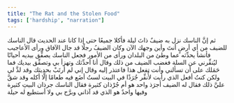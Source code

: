 ```yaml
---
title: "The Rat and the Stolen Food"
tags: ['hardship', "narration"]
---
```


 ثم إنَّ الناسك نزل به ضيفٌ ذاتَ ليلة فأكلا جميعًا حتى إذا كانا عند الحديث قال الناسك للضيف من أي أرضٍ أنتَ وأين وجهك الآن وكان الضيفُ رجلًا قد جال الآفاق ورأى الأعاجيب فأنشأ يحدِّثه عما وطئ من البلدان ورأى من الأمور فجعل الناسك يصفِّق بيديه أحيانًا ليُنفِّرني عن السلة فغضب الضيف من ذلك وقال أنا أحدِّثك وتهزأ بي وتصفِّق بيديك فما حَمَلك على أن تسألني وأنت تفعل هذا فاعتذر إليه وقال إني لم أرتَبْ بحديثك وقد لذَّ لي ولكن كنتُ أفعل الذي رأيت لأُنفِّر جُرَذًا في البيت لستُ أضَع فيه طعامًا إلَّا أكله وقد شقَّ عليَّ ذلك فقال له الضيف أجرَذ واحد هو أم جُرْذان كثيرة فقال الناسك جرذان البيتِ كثيرة وفيها واحدٌ هو الذي قد آذاني وبرَّح بي ولا أستطيع له حيلة
